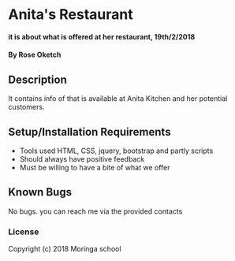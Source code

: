 # Anita's Restaurant
#### it is about what is offered at her restaurant, 19th/2/2018
#### By Rose Oketch
## Description
It contains info of that is available at Anita Kitchen and her potential customers.
## Setup/Installation Requirements
* Tools used HTML, CSS, jquery, bootstrap and partly scripts
* Should always have positive feedback
* Must be willing to have a bite of what we offer
## Known Bugs
No bugs. you can reach me via the provided contacts
### License
Copyright (c) 2018 Moringa school
